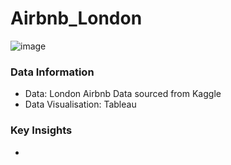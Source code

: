 # Airbnb_London

![image](https://github.com/nasrin-h/Airbnb_London/assets/136613366/890cc82f-4a77-499d-a5b7-a6dd866c2e87)

### Data Information

* Data: London Airbnb Data sourced from Kaggle
* Data Visualisation: Tableau

### Key Insights 

*
